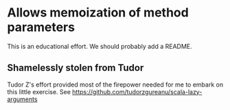 # Allows memoization of method parameters

This is an educational effort.  We should probably add a README.


## Shamelessly stolen from Tudor

Tudor Z's effort provided most of the firepower needed for me to embark on this little exercise.  See https://github.com/tudorzgureanu/scala-lazy-arguments

